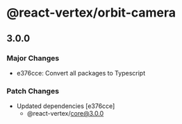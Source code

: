 # @react-vertex/orbit-camera

## 3.0.0
### Major Changes

- e376cce: Convert all packages to Typescript

### Patch Changes

- Updated dependencies [e376cce]
  - @react-vertex/core@3.0.0
